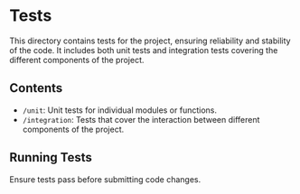 # Tests

This directory contains tests for the project, ensuring reliability and stability of the code. It includes both unit tests and integration tests covering the different components of the project.

## Contents

- `/unit`: Unit tests for individual modules or functions.
- `/integration`: Tests that cover the interaction between different components of the project.

## Running Tests

Ensure tests pass before submitting code changes.
